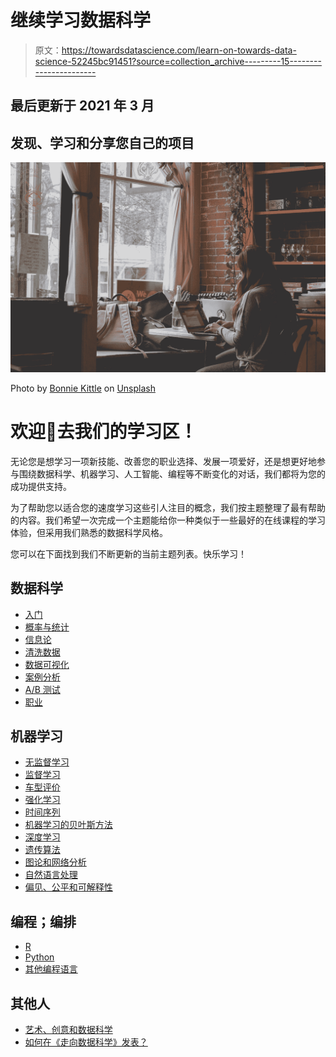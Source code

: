 # 继续学习数据科学

> 原文：<https://towardsdatascience.com/learn-on-towards-data-science-52245bc91451?source=collection_archive---------15----------------------->

## 最后更新于 2021 年 3 月

## 发现、学习和分享您自己的项目

![](img/a797bd0a7a4ed6de63cbf99d3bf1731c.png)

Photo by [Bonnie Kittle](https://unsplash.com/@bonniekdesign?utm_source=medium&utm_medium=referral) on [Unsplash](https://unsplash.com?utm_source=medium&utm_medium=referral)

# 欢迎👋去我们的学习区！

无论您是想学习一项新技能、改善您的职业选择、发展一项爱好，还是想更好地参与围绕数据科学、机器学习、人工智能、编程等不断变化的对话，我们都将为您的成功提供支持。

为了帮助您以适合您的速度学习这些引人注目的概念，我们按主题整理了最有帮助的内容。我们希望一次完成一个主题能给你一种类似于一些最好的在线课程的学习体验，但采用我们熟悉的数据科学风格。

您可以在下面找到我们不断更新的当前主题列表。快乐学习！

## 数据科学

*   [入门](https://towardsdatascience.com/beginner/home)
*   [概率与统计](https://towardsdatascience.com/probability-and-statistics/home)
*   [信息论](https://towardsdatascience.com/information-theory/home)
*   [清洗数据](https://towardsdatascience.com/data-cleaning/home)
*   [数据可视化](https://towardsdatascience.com/visualization/home)
*   [案例分析](https://towardsdatascience.com/case-studies/home)
*   [A/B 测试](https://towardsdatascience.com/ab-testing/home)
*   [职业](https://towardsdatascience.com/career/home)

## 机器学习

*   [无监督学习](https://towardsdatascience.com/unsupervised-learning/home)
*   [监督学习](https://towardsdatascience.com/supervised-learning/home)
*   [车型评价](https://towardsdatascience.com/model-evaluation/home)
*   [强化学习](https://towardsdatascience.com/reinforcement-learning/home)
*   [时间序列](https://towardsdatascience.com/time-series/home)
*   [机器学习的贝叶斯方法](https://towardsdatascience.com/bayesian-methods-for-machine-learning/home)
*   [深度学习](https://towardsdatascience.com/deep-learning/home)
*   [遗传算法](https://towardsdatascience.com/genetic-algorithms/home)
*   [图论和网络分析](https://towardsdatascience.com/graph-theory-and-network-analysis/home)
*   [自然语言处理](https://towardsdatascience.com/natural-language-processing/home)
*   [偏见、公平和可解释性](https://towardsdatascience.com/bias-fairness-and-interpretability/home)

## 编程；编排

*   [R](https://towardsdatascience.com/r-programming/home)
*   [Python](https://towardsdatascience.com/python-programming/home)
*   [其他编程语言](https://towardsdatascience.com/other-programming-languages/home)

## 其他人

*   [艺术、创意和数据科学](https://towardsdatascience.com/art-creativity-and-data-science/home)
*   [如何在《走向数据科学》发表？](https://towardsdatascience.com/tagged/writers-guide)